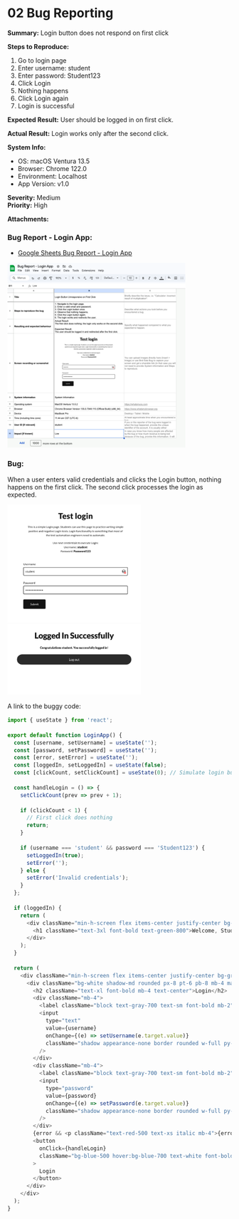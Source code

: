 # 02 Bug Reporting

**Summary:** Login button does not respond on first click

**Steps to Reproduce:**
1. Go to login page
2. Enter username: student
3. Enter password: Student123
4. Click Login
5. Nothing happens
6. Click Login again
7. Login is successful

**Expected Result:** User should be logged in on first click.

**Actual Result:** Login works only after the second click.

**System Info:**
- OS: macOS Ventura 13.5
- Browser: Chrome 122.0
- Environment: Localhost
- App Version: v1.0

**Severity:** Medium  
**Priority:** High

**Attachments:** 

### Bug Report - Login App:
- [Google Sheets Bug Report - Login App](https://docs.google.com/spreadsheets/d/1kDRKsdBSCk5k941mgSmHAhQNc0gbiJTGhReE8OBuZlI/edit?gid=978824207#gid=978824207)

<img src="./screenshots/BugReport-LoginApp.png" alt="Bug Report" width="400"/>

### Bug: 
When a user enters valid credentials and clicks the Login button, nothing happens on the first click. The second click processes the login as expected. 

<img src="./screenshots/ValidLogin.png" alt="Login Button Bug" width="300"/>

<img src="./screenshots/SuccessfulLogin.png" alt="Successful Login" width="300"/>

A link to the buggy code:

```javascript
import { useState } from 'react';

export default function LoginApp() {
  const [username, setUsername] = useState('');
  const [password, setPassword] = useState('');
  const [error, setError] = useState('');
  const [loggedIn, setLoggedIn] = useState(false);
  const [clickCount, setClickCount] = useState(0); // Simulate login button needing 2 clicks

  const handleLogin = () => {
    setClickCount(prev => prev + 1);

    if (clickCount < 1) {
      // First click does nothing
      return;
    }

    if (username === 'student' && password === 'Student123') {
      setLoggedIn(true);
      setError('');
    } else {
      setError('Invalid credentials');
    }
  };

  if (loggedIn) {
    return (
      <div className="min-h-screen flex items-center justify-center bg-green-100">
        <h1 className="text-3xl font-bold text-green-800">Welcome, Student!</h1>
      </div>
    );
  }

  return (
    <div className="min-h-screen flex items-center justify-center bg-gray-100">
      <div className="bg-white shadow-md rounded px-8 pt-6 pb-8 mb-4 max-w-sm w-full">
        <h2 className="text-xl font-bold mb-4 text-center">Login</h2>
        <div className="mb-4">
          <label className="block text-gray-700 text-sm font-bold mb-2">Username</label>
          <input
            type="text"
            value={username}
            onChange={(e) => setUsername(e.target.value)}
            className="shadow appearance-none border rounded w-full py-2 px-3"
          />
        </div>
        <div className="mb-4">
          <label className="block text-gray-700 text-sm font-bold mb-2">Password</label>
          <input
            type="password"
            value={password}
            onChange={(e) => setPassword(e.target.value)}
            className="shadow appearance-none border rounded w-full py-2 px-3"
          />
        </div>
        {error && <p className="text-red-500 text-xs italic mb-4">{error}</p>}
        <button
          onClick={handleLogin}
          className="bg-blue-500 hover:bg-blue-700 text-white font-bold py-2 px-4 rounded w-full"
        >
          Login
        </button>
      </div>
    </div>
  );
}
```